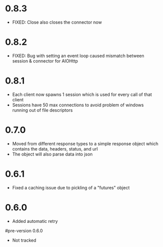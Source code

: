 # 0.8.3
- FIXED: Close also closes the connector now 

# 0.8.2
- FIXED: Bug with setting an event loop caused mismatch between session & connector for AIOHttp

# 0.8.1
- Each client now spawns 1 session which is used for every call of that client
- Sessions have 50 max connections to avoid problem of windows running out of file descriptors

# 0.7.0
- Moved from different response types to a simple response object which contains the data, headers, status, and url
- The object will also parse data into json

# 0.6.1
- Fixed a caching issue due to pickling of a "futures" object

# 0.6.0
- Added automatic retry

#pre-version 0.6.0
- Not tracked